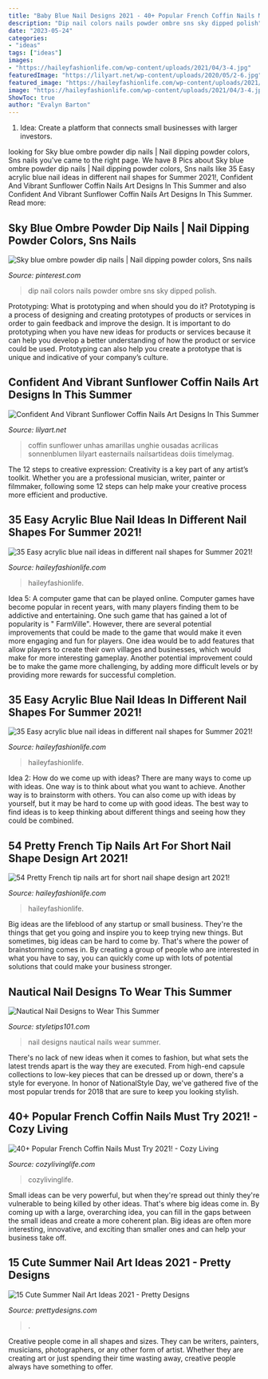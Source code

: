 ```yaml
---
title: "Baby Blue Nail Designs 2021 - 40+ Popular French Coffin Nails Must Try 2021!"
description: "Dip nail colors nails powder ombre sns sky dipped polish"
date: "2023-05-24"
categories:
- "ideas"
tags: ["ideas"]
images:
- "https://haileyfashionlife.com/wp-content/uploads/2021/04/3-4.jpg"
featuredImage: "https://lilyart.net/wp-content/uploads/2020/05/2-6.jpg"
featured_image: "https://haileyfashionlife.com/wp-content/uploads/2021/04/26-5-768x1152.jpg"
image: "https://haileyfashionlife.com/wp-content/uploads/2021/04/3-4.jpg"
ShowToc: true
author: "Evalyn Barton"
---
```



1. Idea: Create a platform that connects small businesses with larger investors.

	

		
looking for Sky blue ombre powder dip nails | Nail dipping powder colors, Sns nails you've came to the right page. We have 8 Pics about Sky blue ombre powder dip nails | Nail dipping powder colors, Sns nails like 35 Easy acrylic blue nail ideas in different nail shapes for Summer 2021!, Confident And Vibrant Sunflower Coffin Nails Art Designs In This Summer and also Confident And Vibrant Sunflower Coffin Nails Art Designs In This Summer. Read more:
		
    
## Sky Blue Ombre Powder Dip Nails | Nail Dipping Powder Colors, Sns Nails

<img loading=lazy src="https://i.pinimg.com/736x/93/b5/9e/93b59e2b81fba8d71fd5b9fc76e1de52.jpg" onerror="this.onerror=null;this.src='https://tse3.mm.bing.net/th?id=OIP.NKkp4TFeyBEw4kmzAdTlLQHaJ3&amp;pid=15.1';" alt="Sky blue ombre powder dip nails | Nail dipping powder colors, Sns nails">

_Source: pinterest.com_

>dip nail colors nails powder ombre sns sky dipped polish. 

	

Prototyping: What is prototyping and when should you do it?
Prototyping is a process of designing and creating prototypes of products or services in order to gain feedback and improve the design. It is important to do prototyping when you have new ideas for products or services because it can help you develop a better understanding of how the product or service could be used. Prototyping can also help you create a prototype that is unique and indicative of your company’s culture.

    
## Confident And Vibrant Sunflower Coffin Nails Art Designs In This Summer

<img loading=lazy src="https://lilyart.net/wp-content/uploads/2020/05/2-6.jpg" onerror="this.onerror=null;this.src='https://tse4.mm.bing.net/th?id=OIP.9zdSYJ7YGrDdD0hjOCI7AgHaJ9&amp;pid=15.1';" alt="Confident And Vibrant Sunflower Coffin Nails Art Designs In This Summer">

_Source: lilyart.net_

>coffin sunflower unhas amarillas unghie ousadas acrilicas sonnenblumen lilyart easternails nailsartideas doiis timelymag. 

	

The 12 steps to creative expression:
Creativity is a key part of any artist’s toolkit. Whether you are a professional musician, writer, painter or filmmaker, following some 12 steps can help make your creative process more efficient and productive.

    
## 35 Easy Acrylic Blue Nail Ideas In Different Nail Shapes For Summer 2021!

<img loading=lazy src="https://haileyfashionlife.com/wp-content/uploads/2021/04/26-5-768x1152.jpg" onerror="this.onerror=null;this.src='https://tse3.mm.bing.net/th?id=OIP.bNKvinsWf6Nd3ErFAaLT4QHaLH&amp;pid=15.1';" alt="35 Easy acrylic blue nail ideas in different nail shapes for Summer 2021!">

_Source: haileyfashionlife.com_

>haileyfashionlife. 

	

Idea 5: A computer game that can be played online.
Computer games have become popular in recent years, with many players finding them to be addictive and entertaining. One such game that has gained a lot of popularity is " FarmVille". However, there are several potential improvements that could be made to the game that would make it even more engaging and fun for players. One idea would be to add features that allow players to create their own villages and businesses, which would make for more interesting gameplay. Another potential improvement could be to make the game more challenging, by adding more difficult levels or by providing more rewards for successful completion.

    
## 35 Easy Acrylic Blue Nail Ideas In Different Nail Shapes For Summer 2021!

<img loading=lazy src="https://haileyfashionlife.com/wp-content/uploads/2021/04/14-4-769x1154.jpg" onerror="this.onerror=null;this.src='https://tse3.mm.bing.net/th?id=OIP._39BG0dWvMU0MIX-OaBjXgHaLH&amp;pid=15.1';" alt="35 Easy acrylic blue nail ideas in different nail shapes for Summer 2021!">

_Source: haileyfashionlife.com_

>haileyfashionlife. 

	

Idea 2: How do we come up with ideas?
There are many ways to come up with ideas. One way is to think about what you want to achieve. Another way is to brainstorm with others. You can also come up with ideas by yourself, but it may be hard to come up with good ideas. The best way to find ideas is to keep thinking about different things and seeing how they could be combined.

    
## 54 Pretty French Tip Nails Art For Short Nail Shape Design Art 2021!

<img loading=lazy src="https://haileyfashionlife.com/wp-content/uploads/2021/04/3-4.jpg" onerror="this.onerror=null;this.src='https://tse3.mm.bing.net/th?id=OIP.Zuo6RKypgMy60-6i6OdLqAHaLH&amp;pid=15.1';" alt="54 Pretty French tip nails art for short nail shape design art 2021!">

_Source: haileyfashionlife.com_

>haileyfashionlife. 

	

Big ideas are the lifeblood of any startup or small business. They're the things that get you going and inspire you to keep trying new things. But sometimes, big ideas can be hard to come by. That's where the power of brainstorming comes in. By creating a group of people who are interested in what you have to say, you can quickly come up with lots of potential solutions that could make your business stronger.

    
## Nautical Nail Designs To Wear This Summer

<img loading=lazy src="https://styletips101.com/wp-content/uploads/2017/06/nautical-nail-design-4.jpg" onerror="this.onerror=null;this.src='https://tse4.mm.bing.net/th?id=OIP.uqkFI3B7v98PCvOdOBLGtQHaHa&amp;pid=15.1';" alt="Nautical Nail Designs to Wear This Summer">

_Source: styletips101.com_

>nail designs nautical nails wear summer. 

	

There's no lack of new ideas when it comes to fashion, but what sets the latest trends apart is the way they are executed. From high-end capsule collections to low-key pieces that can be dressed up or down, there's a style for everyone. In honor of NationalStyle Day, we've gathered five of the most popular trends for 2018 that are sure to keep you looking stylish.

    
## 40+ Popular French Coffin Nails Must Try 2021! - Cozy Living

<img loading=lazy src="https://cozylivinglife.com/wp-content/uploads/2021/05/38-7-768x1152.jpg" onerror="this.onerror=null;this.src='https://tse2.mm.bing.net/th?id=OIP.1TAyGbyFUt7jkP0I6Dl-kwHaLH&amp;pid=15.1';" alt="40+ Popular French Coffin Nails Must Try 2021! - Cozy Living">

_Source: cozylivinglife.com_

>cozylivinglife. 

	

Small ideas can be very powerful, but when they're spread out thinly they're vulnerable to being killed by other ideas. That's where big ideas come in. By coming up with a large, overarching idea, you can fill in the gaps between the small ideas and create a more coherent plan. Big ideas are often more interesting, innovative, and exciting than smaller ones and can help your business take off.

    
## 15 Cute Summer Nail Art Ideas 2021 - Pretty Designs

<img loading=lazy src="http://www.prettydesigns.com/wp-content/uploads/2015/08/Light-Purple-Summer-Nail-Design.jpg" onerror="this.onerror=null;this.src='https://tse2.mm.bing.net/th?id=OIP.8sxfPyTp73PEvab91iPT4wHaL7&amp;pid=15.1';" alt="15 Cute Summer Nail Art Ideas 2021 - Pretty Designs">

_Source: prettydesigns.com_

>. 

	

Creative people come in all shapes and sizes. They can be writers, painters, musicians, photographers, or any other form of artist. Whether they are creating art or just spending their time wasting away, creative people always have something to offer.


